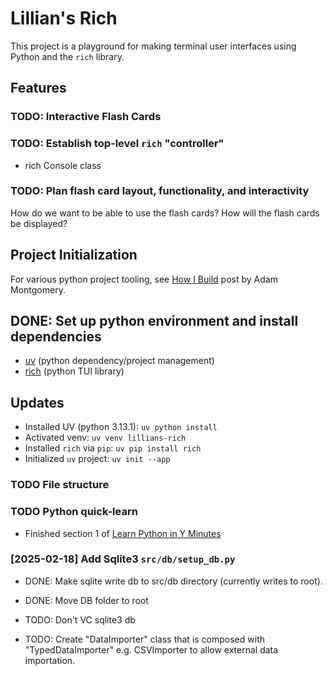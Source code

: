 # Lillian's Rich

This project is a playground for making terminal user interfaces using Python and the `rich` library.

## Features

### TODO: Interactive Flash Cards

### TODO: Establish top-level `rich` "controller"

- rich Console class

### TODO: Plan flash card layout, functionality, and interactivity

How do we want to be able to use the flash cards? How will the flash cards be displayed?

## Project Initialization

For various python project tooling, see [How I Build](https://montasaurus.com/posts/how-i-build) post by Adam Montgomery.

## DONE: Set up python environment and install dependencies

- [uv](https://docs.astral.sh/uv/) (python dependency/project management)
- [rich](https://github.com/textualize/rich/blob/master/README.md) (python TUI library)

## Updates

- Installed UV (python 3.13.1): `uv python install`
- Activated venv: `uv venv lillians-rich`
- Installed `rich` via `pip`: `uv pip install rich`
- Initialized `uv` project: `uv init --app`

### TODO File structure

### TODO Python quick-learn

- Finished section 1 of [Learn Python in Y Minutes](https://learnxinyminutes.com/python/)

### [2025-02-18] Add Sqlite3 `src/db/setup_db.py`

- DONE: Make sqlite write db to src/db directory (currently writes to root).

- DONE: Move DB folder to root

- TODO: Don't VC sqlite3 db

- TODO: Create "DataImporter" class that is composed with "TypedDataImporter"
  e.g. CSVImporter to allow external data importation.

